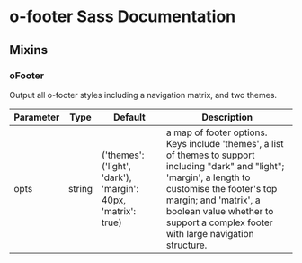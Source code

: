 # o-footer Sass Documentation
## Mixins
### oFooter
Output all o-footer styles including a navigation matrix, and two themes.



| Parameter | Type | Default | Description |
| ---- | ---- | ------- | ----------- |
| opts | string | ('themes': ('light', 'dark'), 'margin': 40px, 'matrix': true) |a map of footer options. Keys include 'themes', a list of themes to support including "dark" and "light"; 'margin', a length to customise the footer's top margin; and 'matrix', a boolean value whether to support a complex footer with large navigation structure. |
